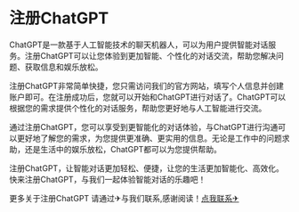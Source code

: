 # 注册ChatGPT

ChatGPT是一款基于人工智能技术的聊天机器人，可以为用户提供智能对话服务。注册ChatGPT可以让您体验到更加智能、个性化的对话交流，帮助您解决问题、获取信息和娱乐放松。

注册ChatGPT非常简单快捷，您只需访问我们的官方网站，填写个人信息并创建账户即可。在注册成功后，您就可以开始和ChatGPT进行对话了。ChatGPT可以根据您的需求提供个性化的对话服务，帮助您更好地与人工智能进行交流。

通过注册ChatGPT，您可以享受到更智能化的对话体验，与ChatGPT进行沟通可以更好地了解您的需求，为您提供更准确、更实用的信息。无论是工作中的问题求助，还是生活中的娱乐放松，ChatGPT都可以为您提供帮助。

注册ChatGPT，让智能对话更加轻松、便捷，让您的生活更加智能化、高效化。快来注册ChatGPT，与我们一起体验智能对话的乐趣吧！

更多关于注册ChatGPT 请通过✈与我们联系,感谢阅读！[点我联系✈](https://plus.G208.com)
